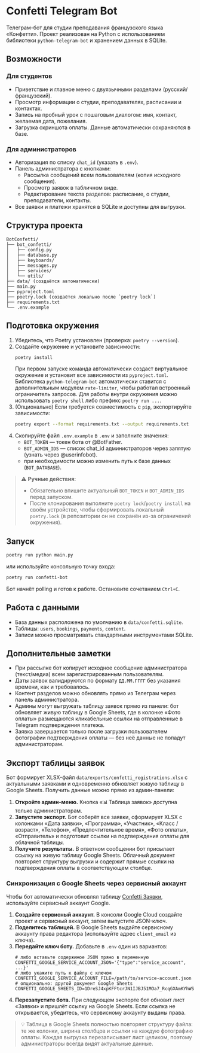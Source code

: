 # Confetti Telegram Bot

Телеграм-бот для студии преподавания французского языка «Конфетти». Проект реализован на Python с использованием библиотеки `python-telegram-bot` и хранением данных в SQLite.

## Возможности

### Для студентов
- Приветствие и главное меню с двуязычными разделами (русский/французский).
- Просмотр информации о студии, преподавателях, расписании и контактах.
- Запись на пробный урок с пошаговым диалогом: имя, контакт, желаемая дата, пожелания.
- Загрузка скриншота оплаты. Данные автоматически сохраняются в базе.

### Для администраторов
- Авторизация по списку `chat_id` (указать в `.env`).
- Панель администратора с кнопками:
  - Рассылка сообщений всем пользователям (копия исходного сообщения).
  - Просмотр заявок в табличном виде.
  - Редактирование текста разделов: расписание, о студии, преподаватели, контакты.
- Все заявки и платежи хранятся в SQLite и доступны для выгрузки.

## Структура проекта
```
BotConfetti/
├── bot_confetti/
│   ├── config.py
│   ├── database.py
│   ├── keyboards/
│   ├── messages.py
│   ├── services/
│   └── utils/
├── data/ (создаётся автоматически)
├── main.py
├── pyproject.toml
├── poetry.lock (создаётся локально после `poetry lock`)
├── requirements.txt
└── .env.example
```

## Подготовка окружения

1. Убедитесь, что Poetry установлен (проверка: `poetry --version`).
2. Создайте окружение и установите зависимости:
   ```bash
   poetry install
   ```
   При первом запуске команда автоматически создаст виртуальное окружение и
   установит все зависимости из `pyproject.toml`. Библиотека `python-telegram-bot`
   автоматически ставится с дополнительным модулем `rate-limiter`, чтобы работал
   встроенный ограничитель запросов. Для работы внутри окружения
   можно использовать `poetry shell` либо префикс `poetry run ...`.
3. (Опционально) Если требуется совместимость с `pip`, экспортируйте зависимости:
   ```bash
   poetry export --format requirements.txt --output requirements.txt
   ```
4. Скопируйте файл `.env.example` в `.env` и заполните значения:
   - `BOT_TOKEN` — токен бота от @BotFather.
   - `BOT_ADMIN_IDS` — список chat_id администраторов через запятую (узнать через @userinfobot).
   - при необходимости можно изменить путь к базе данных (`BOT_DATABASE`).

> ⚠️ **Ручные действия:**
> - Обязательно впишите актуальный `BOT_TOKEN` и `BOT_ADMIN_IDS` перед запуском.
> - После клонирования выполните `poetry lock`/`poetry install` на своём устройстве,
>   чтобы сформировать локальный `poetry.lock` (в репозитории он не сохранён из-за
>   ограничений окружения).

## Запуск

```bash
poetry run python main.py
```

или используйте консольную точку входа:

```bash
poetry run confetti-bot
```

Бот начнёт polling и готов к работе. Остановите сочетанием `Ctrl+C`.

## Работа с данными

- База данных расположена по умолчанию в `data/confetti.sqlite`.
- Таблицы: `users`, `bookings`, `payments`, `content`.
- Записи можно просматривать стандартными инструментами SQLite.

## Дополнительные заметки

- При рассылке бот копирует исходное сообщение администратора (текст/медиа) всем зарегистрированным пользователям.
- Даты заявок валидируются по формату `ДД.ММ.ГГГГ` без указания времени, как и требовалось.
- Контент разделов можно обновлять прямо из Телеграм через панель администратора.
- Админы могут выгружать таблицу заявок прямо из панели: бот обновляет живую таблицу
  в Google Sheets, где в колонке «Фото оплаты» размещаются кликабельные ссылки на отправленные в Telegram подтверждения платежа.
- Заявка завершается только после загрузки пользователем фотографии подтверждения оплаты — без неё данные не попадут администраторам.

## Экспорт таблицы заявок

Бот формирует XLSX-файл `data/exports/confetti_registrations.xlsx` с актуальными заявками и одновременно обновляет живую таблицу в Google Sheets. Получить данные можно прямо из админ-панели:

1. **Откройте админ-меню.** Кнопка «📊 Таблица заявок» доступна только администраторам.
2. **Запустите экспорт.** Бот соберёт все заявки, сформирует XLSX с колонками «Дата заявки», «Программа», «Участник», «Класс / возраст», «Телефон», «Предпочтительное время», «Фото оплаты», «Отправитель» и подготовит ссылки на подтверждения оплаты для облачной таблицы.
3. **Получите результаты.** В ответном сообщении бот присылает ссылку на живую таблицу Google Sheets. Облачный документ повторяет структуру выгрузки и содержит прямые ссылки на подтверждения оплаты в соответствующем столбце.

### Синхронизация с Google Sheets через сервисный аккаунт

Чтобы бот автоматически обновлял таблицу [Confetti Заявки](https://docs.google.com/spreadsheets/d/1DreSJ4xpKFFtcrJN1IJBJ51MOa7_RcqGXAmKYhWSlfA/edit?usp=sharing), используйте сервисный аккаунт Google.

1. **Создайте сервисный аккаунт.** В консоли Google Cloud создайте проект и сервисный аккаунт, затем выпустите JSON-ключ.
2. **Поделитесь таблицей.** В Google Sheets выдайте сервисному аккаунту права редактора (используйте адрес `client_email` из ключа).
3. **Передайте ключ боту.** Добавьте в `.env` один из вариантов:
   ```env
   # либо вставьте содержимое JSON прямо в переменную
   CONFETTI_GOOGLE_SERVICE_ACCOUNT_JSON='{"type":"service_account", ...}'
   # либо укажите путь к файлу с ключом
   CONFETTI_GOOGLE_SERVICE_ACCOUNT_FILE=/path/to/service-account.json
   # опционально: другой документ Google Sheets
   CONFETTI_GOOGLE_SHEETS_ID=1DreSJ4xpKFFtcrJN1IJBJ51MOa7_RcqGXAmKYhWSlfA
   ```
4. **Перезапустите бота.** При следующем экспорте бот обновит лист «Заявки» и пришлёт ссылку на Google Sheets. Если ссылка не открывается, убедитесь, что сервисному аккаунту выданы права.

> 💡 Таблица в Google Sheets полностью повторяет структуру файла: те же колонки, ширина столбцов и ссылки на каждую фотографию оплаты. Каждая выгрузка перезаписывает лист целиком, поэтому администраторы всегда видят актуальные данные.
